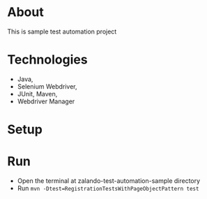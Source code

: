 # About
This is sample test automation project

# Technologies
- Java, 
- Selenium Webdriver, 
- JUnit, Maven, 
- Webdriver Manager

# Setup

# Run
  - Open the terminal at zalando-test-automation-sample directory
  - Run `mvn -Dtest=RegistrationTestsWithPageObjectPattern test`
